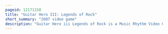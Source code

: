 ```yaml
---
pageid: 12171158
title: "Guitar Hero III: Legends of Rock"
short_summary: "2007 video game"
description: "Guitar Hero iii Legends of Rock is a Music Rhythm Video Game developed by neversoft and published by Activision. It is the third main Installment in the Guitar Hero Series, following Guitar Hero Ii. It is the first Game in the Series to be developed by Neversoft after Activision's Acquisition of Redoctane and Mtv Games' Purchase of Harmonix, the previous Development Studio for the Series. The Game was released Worldwide in october 2007 for the Playstation 2 Playstation 3 Wii and xbox 360 with Budcat Creations helping neversoft on the Development of the Playstation 2 Port and vicarious Visions solely focusing on the Wii Port. Aspyr released the microsoft Windows and Mac os x Versions of the Game later in 2007."
---
```

